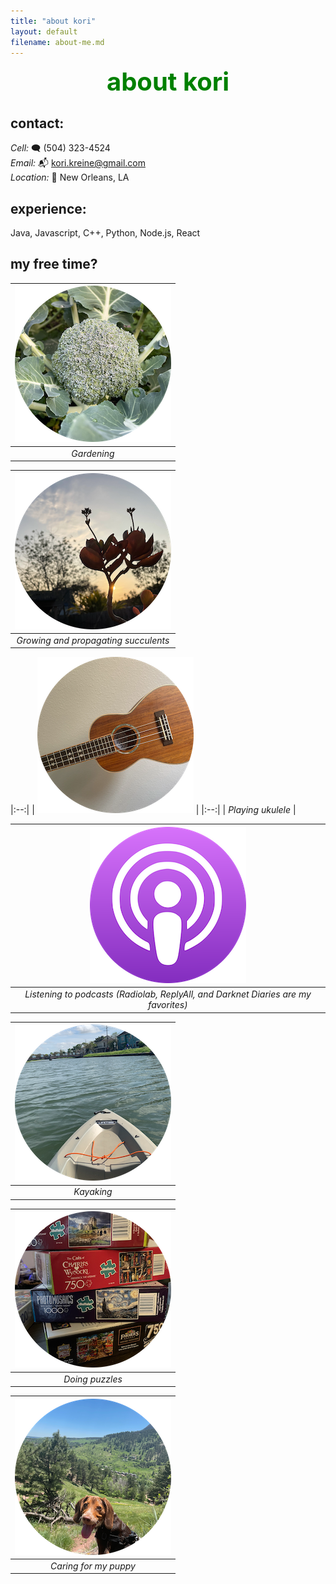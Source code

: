 ```yaml
---
title: "about kori"
layout: default
filename: about-me.md
---
```


<div align="center" style="color:green; font-size:40px;">
    <strong>about kori</strong>
</div>

## contact:

_Cell:_ 🗨️ (504) 323-4524‬  
_Email:_ 📬 kori.kreine@gmail.com  
_Location:_ 🏡 New Orleans, LA

## experience:
Java, Javascript, C++, Python, Node.js, React

## my free time?
<!---
<img src="/assets/images/circle-broc.png" alt="broccoli">
<img src="/assets/images/circle-andy.png" alt="andy">
<img src="/assets/images/circle-kalanchoe.png" alt="kalanchoe">
<img src="/assets/images/circle-uke.png" alt="uke">
<img src="/assets/images/circle-tomato.png" alt="tomato">
<img src="/assets/images/circle-kayak.png" alt="kayak">
<img src="/assets/images/circle-puzzles.png" alt="puzzles">
--->

| ![circle-broc.png](/assets/images/circle-broc.png) | 
|:--:| 
| *Gardening* |

| ![circle-kalanchoe.png](/assets/images/circle-kalanchoe.png) | 
|:--:| 
| *Growing and propagating succulents* |


|:--:| 
| ![circle-uke.png](/assets/images/circle-uke.png) | 
|:--:| 
| *Playing ukulele* |

| ![circle-podcast.png](/assets/images/circle-podcast.png) | 
|:--:| 
| *Listening to podcasts (Radiolab, ReplyAll, and Darknet Diaries are my favorites)* |

| ![circle-kayak.png](/assets/images/circle-kayak.png) | 
|:--:| 
| *Kayaking* |

| ![circle-puzzles.png](/assets/images/circle-puzzles.png) | 
|:--:| 
| *Doing puzzles* |

| ![circle-andy.png](/assets/images/circle-andy.png) | 
|:--:| 
| *Caring for my puppy* |